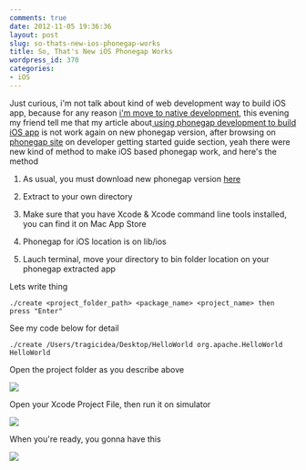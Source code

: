 ```yaml
---
comments: true
date: 2012-11-05 19:36:36
layout: post
slug: so-thats-new-ios-phonegap-works
title: So, That's New iOS Phonegap Works
wordpress_id: 370
categories:
- iOS
---
```


Just curious, i'm not talk about kind of web development way to build iOS app, because for any reason [i'm move to native development,](http://passionfactory.wordpress.com/2012/07/22/im-going-native/) this evening my friend tell me that my article about[ using phonegap development to build iOS app](http://passionfactory.wordpress.com/2012/06/11/installing-cordova-1-8-on-x-code-4-3-2-for-ios-development/) is not work again on new phonegap version, after browsing on [phonegap site](http://phonegap.com) on developer getting started guide section, yeah there were new kind of method to make iOS based phonegap work, and here's the method



	
  1. As usual, you must download new phonegap version [here](http://phonegap.com)

	
  2. Extract to your own directory

	
  3. Make sure that you have Xcode & Xcode command line tools installed, you can find it on Mac App Store

	
  4. Phonegap for iOS location is on lib/ios

	
  5. Lauch terminal, move your directory to bin folder location on your phonegap extracted app


Lets write thing

    
    ./create <project_folder_path> <package_name> <project_name> then press "Enter"


See my code below for detail

    
    ./create /Users/tragicidea/Desktop/HelloWorld org.apache.HelloWorld HelloWorld


Open the project folder as you describe above

[![](http://passionfactory.files.wordpress.com/2012/11/screen-shot-2012-11-05-at-7-31-43-pm.png)](http://passionfactory.files.wordpress.com/2012/11/screen-shot-2012-11-05-at-7-31-43-pm.png)



Open your Xcode Project File, then run it on simulator

[![](http://passionfactory.files.wordpress.com/2012/11/screen-shot-2012-11-05-at-7-33-33-pm.png)](http://passionfactory.files.wordpress.com/2012/11/screen-shot-2012-11-05-at-7-33-33-pm.png)

When you're ready, you gonna have this

[![](http://passionfactory.files.wordpress.com/2012/11/screen-shot-2012-11-05-at-7-35-00-pm.png)](http://passionfactory.files.wordpress.com/2012/11/screen-shot-2012-11-05-at-7-35-00-pm.png)










